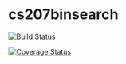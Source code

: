 # cs207binsearch

[![Build Status](https://travis-ci.org/wxdai/cs207binsearch.svg?branch=master)](https://travis-ci.org/wxdai/cs207binsearch)

[![Coverage Status](https://coveralls.io/repos/github/wxdai/cs207binsearch/badge.svg?branch=master)](https://coveralls.io/github/wxdai/cs207binsearch?branch=master)